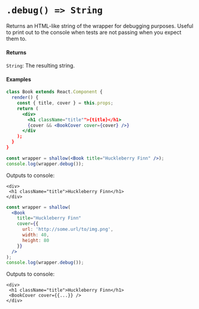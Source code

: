 # `.debug() => String`

Returns an HTML-like string of the wrapper for debugging purposes. Useful to print out to the 
console when tests are not passing when you expect them to.


#### Returns

`String`: The resulting string.



#### Examples
```jsx
class Book extends React.Component {
  render() {
    const { title, cover } = this.props;
    return (
      <div>
        <h1 className="title"">{title}</h1>
        {cover && <BookCover cover={cover} />}
      </div
    );
  }
}

```
```jsx
const wrapper = shallow(<Book title="Huckleberry Finn" />);
console.log(wrapper.debug());
```
Outputs to console:
```text
<div>
 <h1 className="title">Huckleberry Finn</h1>
</div>
```

```jsx
const wrapper = shallow(
  <Book 
    title="Huckleberry Finn"
    cover={{ 
      url: 'http://some.url/to/img.png', 
      width: 40, 
      height: 80 
    }}
  />
);
console.log(wrapper.debug());
```
Outputs to console:
```text
<div>
 <h1 className="title">Huckleberry Finn</h1>
 <BookCover cover={{...}} />
</div>
```
